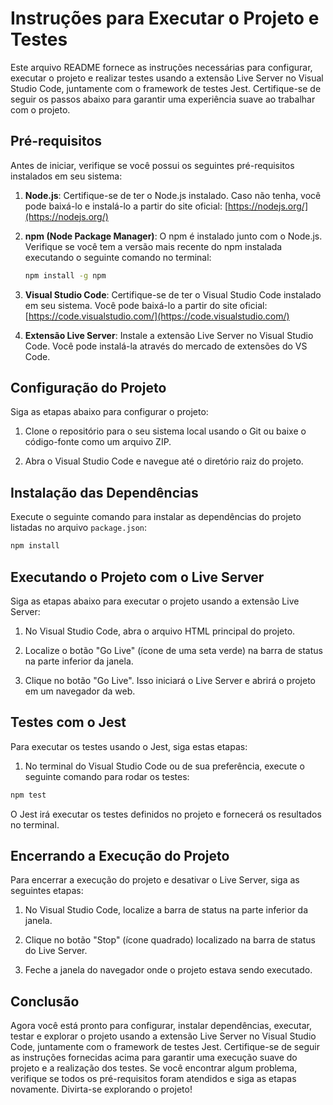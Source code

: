 # Instruções para Executar o Projeto e Testes

Este arquivo README fornece as instruções necessárias para configurar, executar o projeto e realizar testes usando a extensão Live Server no Visual Studio Code, juntamente com o framework de testes Jest. Certifique-se de seguir os passos abaixo para garantir uma experiência suave ao trabalhar com o projeto.

## Pré-requisitos

Antes de iniciar, verifique se você possui os seguintes pré-requisitos instalados em seu sistema:

1. **Node.js**: Certifique-se de ter o Node.js instalado. Caso não tenha, você pode baixá-lo e instalá-lo a partir do site oficial: [https://nodejs.org/](https://nodejs.org/)

2. **npm (Node Package Manager)**: O npm é instalado junto com o Node.js. Verifique se você tem a versão mais recente do npm instalada executando o seguinte comando no terminal:

   ```sh
   npm install -g npm
   ```

3. **Visual Studio Code**: Certifique-se de ter o Visual Studio Code instalado em seu sistema. Você pode baixá-lo a partir do site oficial: [https://code.visualstudio.com/](https://code.visualstudio.com/)

4. **Extensão Live Server**: Instale a extensão Live Server no Visual Studio Code. Você pode instalá-la através do mercado de extensões do VS Code.

## Configuração do Projeto

Siga as etapas abaixo para configurar o projeto:

1. Clone o repositório para o seu sistema local usando o Git ou baixe o código-fonte como um arquivo ZIP.

2. Abra o Visual Studio Code e navegue até o diretório raiz do projeto.

## Instalação das Dependências

Execute o seguinte comando para instalar as dependências do projeto listadas no arquivo `package.json`:

```sh
npm install
```

## Executando o Projeto com o Live Server

Siga as etapas abaixo para executar o projeto usando a extensão Live Server:

1. No Visual Studio Code, abra o arquivo HTML principal do projeto.

2. Localize o botão "Go Live" (ícone de uma seta verde) na barra de status na parte inferior da janela.

3. Clique no botão "Go Live". Isso iniciará o Live Server e abrirá o projeto em um navegador da web.

## Testes com o Jest

Para executar os testes usando o Jest, siga estas etapas:

1. No terminal do Visual Studio Code ou de sua preferência, execute o seguinte comando para rodar os testes:

```sh
npm test
```

O Jest irá executar os testes definidos no projeto e fornecerá os resultados no terminal.

## Encerrando a Execução do Projeto

Para encerrar a execução do projeto e desativar o Live Server, siga as seguintes etapas:

1. No Visual Studio Code, localize a barra de status na parte inferior da janela.

2. Clique no botão "Stop" (ícone quadrado) localizado na barra de status do Live Server.

3. Feche a janela do navegador onde o projeto estava sendo executado.

## Conclusão

Agora você está pronto para configurar, instalar dependências, executar, testar e explorar o projeto usando a extensão Live Server no Visual Studio Code, juntamente com o framework de testes Jest. Certifique-se de seguir as instruções fornecidas acima para garantir uma execução suave do projeto e a realização dos testes. Se você encontrar algum problema, verifique se todos os pré-requisitos foram atendidos e siga as etapas novamente. Divirta-se explorando o projeto!